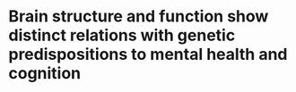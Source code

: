 # Brain structure and function show distinct relations with genetic predispositions to mental health and cognition 
